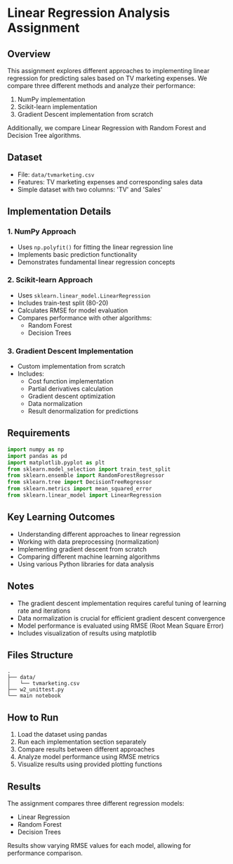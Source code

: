 # Linear Regression Analysis Assignment

## Overview
This assignment explores different approaches to implementing linear regression for predicting sales based on TV marketing expenses. We compare three different methods and analyze their performance:
1. NumPy implementation
2. Scikit-learn implementation
3. Gradient Descent implementation from scratch

Additionally, we compare Linear Regression with Random Forest and Decision Tree algorithms.

## Dataset
- File: `data/tvmarketing.csv`
- Features: TV marketing expenses and corresponding sales data
- Simple dataset with two columns: 'TV' and 'Sales'

## Implementation Details

### 1. NumPy Approach
- Uses `np.polyfit()` for fitting the linear regression line
- Implements basic prediction functionality
- Demonstrates fundamental linear regression concepts

### 2. Scikit-learn Approach
- Uses `sklearn.linear_model.LinearRegression`
- Includes train-test split (80-20)
- Calculates RMSE for model evaluation
- Compares performance with other algorithms:
  - Random Forest
  - Decision Trees

### 3. Gradient Descent Implementation
- Custom implementation from scratch
- Includes:
  - Cost function implementation
  - Partial derivatives calculation
  - Gradient descent optimization
  - Data normalization
  - Result denormalization for predictions

## Requirements
```python
import numpy as np
import pandas as pd
import matplotlib.pyplot as plt
from sklearn.model_selection import train_test_split
from sklearn.ensemble import RandomForestRegressor
from sklearn.tree import DecisionTreeRegressor
from sklearn.metrics import mean_squared_error
from sklearn.linear_model import LinearRegression
```

## Key Learning Outcomes
- Understanding different approaches to linear regression
- Working with data preprocessing (normalization)
- Implementing gradient descent from scratch
- Comparing different machine learning algorithms
- Using various Python libraries for data analysis

## Notes
- The gradient descent implementation requires careful tuning of learning rate and iterations
- Data normalization is crucial for efficient gradient descent convergence
- Model performance is evaluated using RMSE (Root Mean Square Error)
- Includes visualization of results using matplotlib

## Files Structure
```
.
├── data/
│   └── tvmarketing.csv
├── w2_unittest.py
└── main notebook
```

## How to Run
1. Load the dataset using pandas
2. Run each implementation section separately
3. Compare results between different approaches
4. Analyze model performance using RMSE metrics
5. Visualize results using provided plotting functions

## Results
The assignment compares three different regression models:
- Linear Regression
- Random Forest
- Decision Trees

Results show varying RMSE values for each model, allowing for performance comparison.

